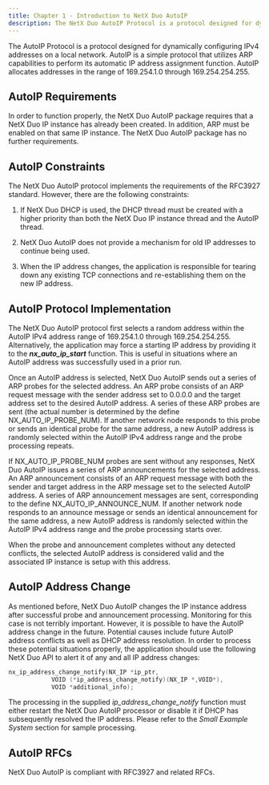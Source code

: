 ```yaml
---
title: Chapter 1 - Introduction to NetX Duo AutoIP
description: The NetX Duo AutoIP Protocol is a protocol designed for dynamically configuring IPv4 addresses on a local network. In order to function properly, the NetX Duo AutoIP package requires that a NetX Duo IP instance has already been created.
---
```



The AutoIP Protocol is a protocol designed for dynamically configuring IPv4 addresses on a local network. AutoIP is a simple protocol that utilizes ARP capabilities to perform its automatic IP address assignment function. AutoIP allocates addresses in the range of 169.254.1.0 through 169.254.254.255.

## AutoIP Requirements

In order to function properly, the NetX Duo AutoIP package requires that a NetX Duo IP instance has already been created. In addition, ARP must be enabled on that same IP instance. The NetX Duo AutoIP package has no further requirements.

## AutoIP Constraints

The NetX Duo AutoIP protocol implements the requirements of the RFC3927 standard. However, there are the following constraints:

1. If NetX Duo DHCP is used, the DHCP thread must be created with a higher priority than both the NetX Duo IP instance thread and the AutoIP thread.

1. NetX Duo AutoIP does not provide a mechanism for old IP addresses to continue being used.

1. When the IP address changes, the application is responsible for tearing down any existing TCP connections and re-establishing them on the new IP address.

## AutoIP Protocol Implementation

The NetX Duo AutoIP protocol first selects a random address within the AutoIP IPv4 address range of 169.254.1.0 through 169.254.254.255. Alternatively, the application may force a starting IP address by providing it to the ***nx_auto_ip_start*** function. This is useful in situations where an AutoIP address was successfully used in a prior run.

Once an AutoIP address is selected, NetX Duo AutoIP sends out a series of ARP probes for the selected address. An ARP probe consists of an ARP request message with the sender address set to 0.0.0.0 and the target address set to the desired AutoIP address. A series of these ARP probes are sent (the actual number is determined by the define NX_AUTO_IP_PROBE_NUM). If another network node responds to this probe or sends an identical probe for the same address, a new AutoIP address is randomly selected within the AutoIP IPv4 address range and the probe processing repeats.

If NX_AUTO_IP_PROBE_NUM probes are sent without any responses, NetX Duo AutoIP issues a series of ARP announcements for the selected address. An ARP announcement consists of an ARP request message with both the sender and target address in the ARP message set to the selected AutoIP address. A series of ARP announcement messages are sent, corresponding to the define NX_AUTO_IP_ANNOUNCE_NUM. If another network node responds to an announce message or sends an identical announcement for the same address, a new AutoIP address is randomly selected within the AutoIP IPv4 address range and the probe processing starts over.

When the probe and announcement completes without any detected conflicts, the selected AutoIP address is considered valid and the associated IP instance is setup with this address.

## AutoIP Address Change

As mentioned before, NetX Duo AutoIP changes the IP instance address after successful probe and announcement processing. Monitoring for this case is not terribly important. However, it is possible to have the AutoIP address change in the future. Potential causes include future AutoIP address conflicts as well as DHCP address resolution. In order to process these potential situations properly, the application should use the following NetX Duo API to alert it of any and all IP address changes:

```c
nx_ip_address_change_notify(NX_IP *ip_ptr,
            VOID (*ip_address_change_notify)(NX_IP *,VOID*),
            VOID *additional_info);
```

The processing in the supplied *ip_address_change_notify* function must either restart the NetX Duo AutoIP processor or disable it if DHCP has subsequently resolved the IP address. Please refer to the *Small Example System* section for sample processing.

## AutoIP RFCs

NetX Duo AutoIP is compliant with RFC3927 and related RFCs.
